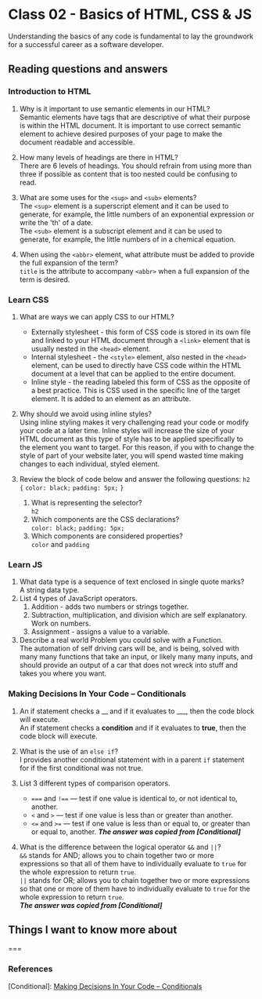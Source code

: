 # Class 02 - Basics of HTML, CSS & JS

Understanding the basics of any code is fundamental to lay the groundwork for a successful career as a software developer.

## Reading questions and answers

### Introduction to HTML

1. Why is it important to use semantic elements in our HTML?<br>
Semantic elements have tags that are descriptive of what their purpose is within the HTML document. It is important to use correct semantic element to achieve desired purposes of your page to make the document readable and accessible.
2. How many levels of headings are there in HTML?<br>
There are 6 levels of headings. You should refrain from using more than three if possible as content that is too nested could be confusing to read.
3. What are some uses for the `<sup>` and `<sub>` elements?<br>
The `<sup>` element is a superscript element and it can be used to generate, for example, the little numbers of an exponential expression or write the 'th' of a date.<br>
The `<sub>` element is a subscript element and it can be used to generate, for example, the little numbers of in a chemical equation.

4. When using the `<abbr>` element, what attribute must be added to provide the full expansion of the term?<br>
`title` is the attribute to accompany `<abbr>` when a full expansion of the term is desired.

### Learn CSS

1. What are ways we can apply CSS to our HTML?<br>
    * Externally stylesheet - this form of CSS code is stored in its own file and linked to your HTML document through a `<link>` element that is usually nested in the `<head>` element.
    * Internal stylesheet - the `<style>` element, also nested in the `<head>` element, can be used to directly have CSS code within the HTML document at a level that can be applied to the entire document.
    * Inline style - the reading labeled this form of CSS as the opposite of a best practice. This is CSS used in the specific line of the target element. It is added to an element as an attribute.

2. Why should we avoid using inline styles?<br>
Using inline styling makes it very challenging read your code or modify your code at a later time. Inline styles will increase the size of your HTML document as this type of style has to be applied specifically to the element you want to target. For this reason, if you with to change the style of part of your website later, you will spend wasted time making changes to each individual, styled element.

3. Review the block of code below and answer the following questions:
    `h2 {`
     `color: black;`
     `padding: 5px;`
   `}`
    1. What is representing the selector?<br>
        `h2`
    2. Which components are the CSS declarations?<br>
        `color: black;`
        `padding: 5px;`
    3. Which components are considered properties?<br>
        `color` and `padding`

### Learn JS

1. What data type is a sequence of text enclosed in single quote marks?<br>
A string data type.
2. List 4 types of JavaScript operators.<br>
    1. Addition - adds two numbers or strings together.
    2. Subtraction, multiplication, and division which are self explanatory. Work on numbers.
    3. Assignment - assigns a value to a variable.
3. Describe a real world Problem you could solve with a Function.<br>
The automation of self driving cars will be, and is being, solved with many many functions that take an input, or likely many many inputs, and should provide an output of a car that does not wreck into stuff and takes you where you want.  

### Making Decisions In Your Code – Conditionals

1. An if statement checks a __ and if it evaluates to ___, then the code block will execute.<br>
An if statement checks a **condition** and if it evaluates to **true**, then the code block will execute.

2. What is the use of an `else if`?<br>
I provides another conditional statement with in a parent `if` statement for if the first conditional was not true.

3. List 3 different types of comparison operators.<br>
    * `===` and `!==` — test if one value is identical to, or not identical to, another.
    * `<` and `>` — test if one value is less than or greater than another.
    * `<=` and `>=` — test if one value is less than or equal to, or greater than or equal to, another.
***The answer was copied from [Conditional]***

4. What is the difference between the logical operator `&&` and `||`?<br>
`&&` stands for AND; allows you to chain together two or more expressions so that all of them have to individually evaluate to `true` for the whole expression to return `true`.<br>
`||` stands for OR; allows you to chain together two or more expressions so that one or more of them have to individually evaluate to `true` for the whole expression to return `true`.<br>
***The answer was copied from [Conditional]***

## Things I want to know more about

===

### References

[Conditional]: [Making Decisions In Your Code – Conditionals](https://developer.mozilla.org/en-US/docs/Learn/JavaScript/Building_blocks/conditionals)
